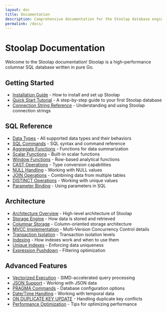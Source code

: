 ```yaml
---
layout: doc
title: Documentation
description: Comprehensive documentation for the Stoolap database engine
permalink: /docs/
---
```


# Stoolap Documentation

Welcome to the Stoolap documentation! Stoolap is a high-performance columnar SQL database written in pure Go.

## Getting Started

* [Installation Guide](/docs/installation/) - How to install and set up Stoolap
* [Quick Start Tutorial](/docs/quickstart/) - A step-by-step guide to your first Stoolap database
* [Connection String Reference](/docs/connection-strings/) - Understanding and using Stoolap connection strings

## SQL Reference

* [Data Types](/docs/data-types/) - All supported data types and their behaviors
* [SQL Commands](/docs/sql-commands/) - SQL syntax and command reference
* [Aggregate Functions](/docs/aggregate-functions/) - Functions for data summarization
* [Scalar Functions](/docs/scalar-functions/) - Built-in scalar functions
* [Window Functions](/docs/window-functions/) - Row-based analytical functions
* [CAST Operations](/docs/cast-operations/) - Type conversion capabilities
* [NULL Handling](/docs/null-handling/) - Working with NULL values
* [JOIN Operations](/docs/join-operations/) - Combining data from multiple tables
* [DISTINCT Operations](/docs/distinct-operations/) - Working with unique values
* [Parameter Binding](/docs/parameter-binding/) - Using parameters in SQL

## Architecture

* [Architecture Overview](/docs/architecture/) - High-level architecture of Stoolap
* [Storage Engine](/docs/storage-engine/) - How data is stored and retrieved
* [Columnar Storage](/docs/columnar-storage/) - Column-oriented storage architecture
* [MVCC Implementation](/docs/mvcc-implementation/) - Multi-Version Concurrency Control details
* [Transaction Isolation](/docs/transaction-isolation/) - Transaction isolation levels
* [Indexing](/docs/indexing/) - How indexes work and when to use them
* [Unique Indexes](/docs/unique-indexes/) - Enforcing data uniqueness
* [Expression Pushdown](/docs/expression-pushdown/) - Filtering optimization

## Advanced Features

* [Vectorized Execution](/docs/vectorized-execution/) - SIMD-accelerated query processing
* [JSON Support](/docs/json-operations/) - Working with JSON data
* [PRAGMA Commands](/docs/pragma-commands/) - Database configuration options
* [Date/Time Handling](/docs/date-time-handling/) - Working with temporal data
* [ON DUPLICATE KEY UPDATE](/docs/on-duplicate-key-update/) - Handling duplicate key conflicts
* [Performance Optimization](/docs/performance-optimization/) - Tips for optimizing performance